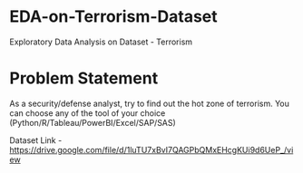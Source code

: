 # EDA-on-Terrorism-Dataset

Exploratory Data Analysis on Dataset - Terrorism
# Problem Statement
As a security/defense analyst, try to find out the hot zone of terrorism.
You can choose any of the tool of your choice
(Python/R/Tableau/PowerBI/Excel/SAP/SAS)

Dataset Link - https://drive.google.com/file/d/1luTU7xBvI7QAGPbQMxEHcgKUi9d6UeP_/view
